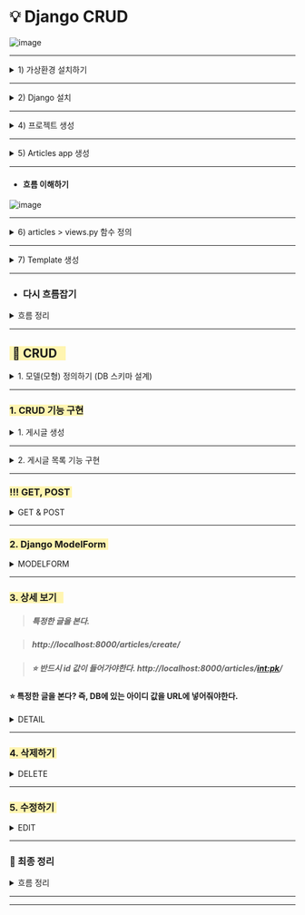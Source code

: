 


# 💡 Django CRUD 

![image](https://user-images.githubusercontent.com/99783474/193910840-ec5db066-0cb1-44de-b210-e962da6c9e93.png)



---
<details>
<summary> 1) 가상환경 설치하기 </summary>
<div markdown="1">

> **가상환경 설치를 왜 하는 걸까?  => 패키지를 별도로 가져가기 위해 설치한다.**

```bash
$ python -m venv venv
```
![image](https://user-images.githubusercontent.com/99783474/193910897-b0fa8431-76df-45b8-8f37-0e4bd8a8ef67.png)

* ##### ativate  실행이 핵심 

```bash
$ source venv/Scripts/activate 
(venv)
```

</div>
</details>


---


<details>
<summary> 2) Django 설치 </summary>
<div markdown="1">

```bash
$ pip install django==3.2.13
```

![image](https://user-images.githubusercontent.com/99783474/193911032-3ad9fcb1-aed5-485f-9117-a2171df119ee.png)

---



#### 3) requirements.txt

> pyton 에서는 패키지 의존성을 공유할 떄 가장 범용적으로 사용되는 것이 requrements.txt 이다. 현재 파이썬 환경에서 설치된 패키지들을 정리할땐 아래의 명령어를 입력한다. 
>
> ```bash
> pip freeze > requirements.txt
> ```
>
> 명령어를 통해 설치된 패키지들이 requirements.txt에 나열되고 이 파일을 이용하여 패키지들을 설치하고자 할때 다음과 같은 명령어를 입력한다. 
>
> ```bash
> pip install -r requirements.txt
> ```
>
> ![image](https://user-images.githubusercontent.com/99783474/193911078-ce3d207e-db14-4b17-bc3b-ad38767aa0b7.png)


</div>
</details>

---

<details>
<summary> 4) 프로젝트 생성 </summary>
<div markdown="1">

```bash
$  django-admin startproject pjt . 
```

![image](https://user-images.githubusercontent.com/99783474/193911114-eafdb308-2bbf-4e68-b372-ce692cf0a901.png)

```bash
$ python manage.py runserver
```

![image](https://user-images.githubusercontent.com/99783474/193911187-588d5b6c-e75b-4af2-8eea-e66dfa910ccb.png)

> * #####  settings.py 에서 다음과 같이 내용 수정하기 : 한글 버전
>
> ![image](https://user-images.githubusercontent.com/99783474/193911237-26f09f99-08ca-4396-9060-a4cee87e4a78.png)
>
> ![image-20221004152406911](../imges/Django CRUD/image-20221004152406911.png)
>
> * ##### 서버 로그 확인하기 
>
> ![image](https://user-images.githubusercontent.com/99783474/193911266-9148f749-586d-4a44-becd-6a92e0bbe831.png)

</div>
</details>

---

<details>
<summary> 5) Articles app 생성</summary>
<div markdown="1">

```bash
$ python manage.py startapp articles
```

![image](https://user-images.githubusercontent.com/99783474/193911320-979c59ec-8583-4a91-8c2a-a27f818036ac.png)

---

```python
pjt URL의 구성 

'urlpatterns' 목록은 URL을 views로 라우팅합니다. 자세한 내용은 다음을 참조하십시오.:
	https://docs.djangoproject.com/en/3.2/topics/http/urls/
	
예 : 
Function views
	1. import를 추가 : my_app 으로 부터 views imort 하기 
	2. urlpatterns에 URL 추가 : path (''. views.home, name='home')
Class-based views
	1. import를 추가 :other_app.views에서 Home 가져오기 
	2. urlpatterns에 URL 추가 : path('', Home.as_view(), name='home')
Including another URLconf
	1. include() 함수 가져오기 : django.urls에서 가져오기 포함, 경로(path)
    2. urlpatterns에 URL 추가 : path('blog/', include('blog.urls'))
```

#### 💡 pjt > urls.py 

> * ##### include를 하는 이유는  url 설정을 app단위로 하기 위해서 진행한다. 

```python
from django.urls import path, include

urlpatterns = [
    path("admin/", admin.site.urls),
    path("articles/".include("articles.urls")),
]
```

![image](https://user-images.githubusercontent.com/99783474/193911402-287228f4-9f33-4f05-b3cd-00cd49b67e1a.png)



#### 💡 articles > urls.py 생성

```python
URL 설정을 app 단위로 했들 때 반드시 들어가야 하는 것
=> urlpatterns
```

![image](https://user-images.githubusercontent.com/99783474/193911419-3f0e155a-017b-4a22-97e4-1e362328d03c.png)

```python
# 필요한건 urlpatterns 이지만, 다른 활용들을 하기 위해서 app_name = 'articles' 를 추가 설정을 해준다. 
# urlpatterns 안에 있는 path를 사용하기 위해 from django.urls import path 를 작성한다. 

# 가장 기본 설정 

from django.urls import path

app_name = 'articles'

urlpatterns = []

```


![image](https://user-images.githubusercontent.com/99783474/193911490-e2271042-047f-4897-b367-3a6e3f312690.png)



> ##### 1. ' ___ ' 라는 경로로 들어가면,  views.index 라는 함수를 실행할 것이다. 그리고 그것을 index라는 이름으로 부를 것이다. 
>
> * ##### NameError : name 'views' is not defined
>
> ##### 2. from . import views
>
> * ##### AttributeError : module 'articles.views' has no attribute 'index'


</div>
</details>


---

 * #### 흐름 이해하기 

![image](https://user-images.githubusercontent.com/99783474/193911449-cd087cf0-d49d-4161-b1b4-880f6a93d48e.png)

---

<details>
<summary> 6) articles > views.py 함수 정의 </summary>


<div markdown="1">

![image](https://user-images.githubusercontent.com/99783474/193911534-a063ba57-16b0-4a68-a274-ca1a426120bb.png)

```python
from django.shortcuts import render

# Create your views here.
def index(request):
    return render(request, "articles/index.html") 
```

</div>
</details>

---


<details>
<summary>7) Template 생성</summary>


<div markdown="1">


![image](https://user-images.githubusercontent.com/99783474/193911617-6e6fe526-d4a7-41a2-8712-0b7d10bef294.png)
> ##### index.html

![image](https://user-images.githubusercontent.com/99783474/193911651-a5b6769b-9ddc-47ef-86b7-28b59a5ac412.png)



</div>
</details>

---

* ### 다시 흐름잡기 

<details>
<summary>흐름 정리</summary>
<div markdown="1">


![image](https://user-images.githubusercontent.com/99783474/193911685-d9a49569-4315-4f47-9857-64c4ad193210.png)

![image](https://user-images.githubusercontent.com/99783474/193911748-5d8968c2-2256-4af5-ab1c-a280bbce8cba.png)

</div>
</details>

---


## <span style='background-color:#fff5b1'> 🐤 CRUD   </span>

<details>
<summary> 1. 모델(모형) 정의하기 (DB 스키마 설계) </summary>
<div markdown="1">

---

![image](https://user-images.githubusercontent.com/99783474/193911805-1e45e5c7-9714-4613-89c3-d0d42f45faa9.png)

---

> ### 어떤 모형? 시스템 기반의 모형 

> ### UI(기능) 에 따라서 DB가 결정된다. 즉, UI와 DB는 밀접한 관계를 가질 수 밖에 없다. 

![image](https://user-images.githubusercontent.com/99783474/193911837-deb9a5bd-8c3b-4a68-a428-63847cb5f804.png)


---



## (1) 클래스 정의 

![image](https://user-images.githubusercontent.com/99783474/193911878-09ccfa3b-b8c1-486d-bb46-9711f01c82ae.png)



## (2) 마이그레이션 파일 생성

```bash
$ python manage.py makemigrations
```

![image](https://user-images.githubusercontent.com/99783474/193911914-2f73f486-a7ae-4680-8e3c-4eb0f923dcf5.png)



## (3) DB 반영

```BASH
$ python manage.py migrate
```

![image](https://user-images.githubusercontent.com/99783474/193912040-d2bd750b-1cc0-463e-9cb2-9a9da86cba5f.png)



### (4) DB 반영 확인하기 

```bash
$ python manage.py showmigrations
```
![image](https://user-images.githubusercontent.com/99783474/193912001-852140aa-08bc-493b-9392-7fb063846eb8.png)


</div>
</details>

---


### <span style='background-color:#fff5b1'>1. CRUD 기능 구현 </span>


<details>
<summary>1. 게시글 생성 </summary>
<div markdown="1">

#### ⭐ 내가 어떠한 기능을 만들고 싶다면,

#### <span style='background-color: #ffdce0'>URL 에 mapping 되는 VIEW 함수는  각각 1개가 필요하다. </span>

#### 	🤔 WHY?  특정 URL의 각각 기능들이 다르기 때문이다. 

---

![image](https://user-images.githubusercontent.com/99783474/193912239-92a29903-d69b-46ce-9fe7-454f73a5e562.png)

---

![image](https://user-images.githubusercontent.com/99783474/193912267-2d735deb-da5f-4374-a71d-8862273dabd3.png)

> ##### 자연스럽게 게시글 생성이라는 것을 만들고 싶다면 첫번째 사용자에게 HTML 을 주는 기능과 두번째 DB에 저장하는 기능을 생각해 볼 수 있다. 따라서 2개의 URL과 2개의 VIEW 함수가 만들어진다. 
>
> ##### ⭐ 동일한 URL에서 처리할 수 없다는 점 반드시 기억하기 



#### 1-1. HTML Form 제공

> ##### http://localhost:8000/articles/new 이미 설계가 된 상태에서 작성을 하는 것!

> ##### 사용자가 INPUT를 사용할 수 있도록 완성 



##### (1) URL 

![image](https://user-images.githubusercontent.com/99783474/193912304-29959561-f52b-4a54-8c40-d428cabb9d2c.png)

##### (2) view

![image](https://user-images.githubusercontent.com/99783474/193912330-10396f7a-1c3b-49fd-87ab-e2db9c420fe4.png)

##### (3) new.html 파일 생성

![image](https://user-images.githubusercontent.com/99783474/193912369-d7216c09-3c12-4a30-9057-46e429a36ff2.png)



사용자가 INPUT를 사용할 수 있도록 완성 

![image](https://user-images.githubusercontent.com/99783474/193912420-08e87d9b-f87c-4795-a14b-7ddf5bd65e68.png)

#### 1-2. 입력받은 데이터 처리 

> ##### http://localhost:8000/articles/create/ 

> ##### 사용자로부터 값을 받아서 처리하도록 완성 

![image](https://user-images.githubusercontent.com/99783474/193912479-9082095e-3e4b-4343-98ba-3da4a38720cd.png)

##### (1) URL 

![image](https://user-images.githubusercontent.com/99783474/193912537-8ecc5296-bd7c-4e1e-9147-374300b1e173.png)


##### (2) view

![image](https://user-images.githubusercontent.com/99783474/193912569-5596adb7-fc9f-44bd-83b5-3f01a80d5ab1.png)

```python 
def create(request):
	pass
```

![image](https://user-images.githubusercontent.com/99783474/193912616-af1e1d02-5468-4efa-9cd4-7c2f3e572375.png)

![image](https://user-images.githubusercontent.com/99783474/193912669-d952188d-8a3a-4fea-9e63-08cb8335e820.png)



![image](https://user-images.githubusercontent.com/99783474/193912700-165df1ca-fedf-4b58-826c-4c5eda83aa6d.png)

##### (3) Articles 라는 클래스는 models.py에 있는 모델이다. 

![image](https://user-images.githubusercontent.com/99783474/193912734-0523e1b1-6e71-4b76-b354-6cc2aa211096.png)



##### (4) 게시글 DB에 생성 후 INDEX 페이지로 redirect

> ##### redirect import 하기 

![image](https://user-images.githubusercontent.com/99783474/193912761-9e6e995b-5778-421d-a515-d0ba3890e1a1.png)


> ##### 다시 index 로 돌아가줘 
>
> ```python
> return redirect('articles:index')
> ```

![image](https://user-images.githubusercontent.com/99783474/193912786-6e3a57a3-605a-4336-a04a-564cc39820de.png)



##### (5) 작성 버튼 생성

![image](https://user-images.githubusercontent.com/99783474/193912844-91c3b128-25a0-451a-a013-7da18ab854bb.png)

</div>
</details>

---


<details>
<summary> 2. 게시글 목록 기능 구현</summary>
<div markdown="1">

#### 2-1. HTML Form 제공

#### ⭐ DB에서 게시글을 가져와서, template에 전달 

![image](https://user-images.githubusercontent.com/99783474/193912889-38e07bbb-d5d4-484b-ba4a-dbedea89d651.png)



#### 2-2. index.html 

```html
<h1>게시판</h1>
    <a href="{% url 'articles:new' %}">글쓰기</a>
    {% for article in articles %}
      <h3>{{ article.title }}</h3>
      <p>{{ article.created_at }} | {{ article.updated_at }}</p>
      <hr>
    {% endfor %}
```
![image](https://user-images.githubusercontent.com/99783474/193912975-8dec2514-3c33-416d-8ea9-18ae0ed2157f.png)

---

![image](https://user-images.githubusercontent.com/99783474/193913000-703f6562-ecb2-4389-84b0-83cbbe5175c2.png)

---



#### 2-3. http://localhost:8000/articles/

![image](https://user-images.githubusercontent.com/99783474/193913038-a9f139e2-cee0-410a-8a47-1fe1d3a94890.png)



> ##### 🤔 만약 제일 나중에 작성했던 글이 게시판 목록 위로 가져오고 싶다면?  다음과 같이 코드를 작성한다. 

![image](https://user-images.githubusercontent.com/99783474/193913058-c9a50d1e-ed18-4572-b690-9d2a667b7345.png)



---

#### 2-3. 흐름 정리 _ 변수 이름 주의

##### (1) DB 에서 값을 가지고 온다. 

##### (2) Template에 context 로 전달한다. 

##### (3) aricles(index.html)의 name 영향은 context 딕셔너리 key값이다. 

##### (4) `Article.objects.order_by('-pk')` 은 쿼리셋 (Article 객체를 가진) 이다. 

![image](https://user-images.githubusercontent.com/99783474/193913092-181d60f8-d692-4acf-b8c7-cd236f206a28.png)

</div>
</details>
 

---


### <span style='background-color:#fff5b1'>!!! GET, POST </span>

<details>
<summary>GET & POST</summary>
<div markdown="1">

#### ◼ GET  

> ##### The `GET` method requests a representation of the specified resource(Article). Requests using `GET` should only retrieve data. (  Article을 조회한다.  )
>
> (GET 메서드는 지정된 리소스의 표현을 요청합니다. GET을 사용하는 요청은 데이터만 검색해야 합니다. )



#### ◼ POST

> #####  The `POST` method submits an entity to the specifited resource (Article), often causing a change in state or side effects on the server.
>
> ('POST' 메서드는 엔터티를 지정된 리소스에 제출하여 종종 서버의 상태 변경이나 부작용을 유발합니다.)



### 1-1. CSRF

> * ##### method="POST" 를 추가한 후 글쓰기를 통해 글을 추가하였다. 
>
> * ##### 추가 후 CSRF 검증에 실패했습니다. 라는 오류가 발생하였다. 

![image](https://user-images.githubusercontent.com/99783474/193913152-9a32554a-8918-444c-98bd-6f5bb64cfe98.png)

```
Help 
실패 이유:
	CSRF 쿠키가 설정되지 않았습니다.
```

```
일반적으로 이것은 진정한 Cross Site Request Forgery가 있거나 Django의 CSRF 메커니즘이 올바르게 사용되지 않았을 때 발생할 수 있습니다. POST 양식의 경우 다음을 확인해야 합니다.
```

> * 귀하의 브라우저는 쿠키를 허용하고 있습니다. 
> * view 함수는 템플릿의 render 메소드에 요청을 전달합니다. 
> * 템플릿에는 내부 URL을 대상으로 하는 각 POST 양식 내부에 {% csrf_token %}  템플릿 태그가 있습니다. 
> * CsrfViewMiddleware를 사용하지 않는 경우 SSRF_TOKEN 템플릿 태그를 사용하는 보기와 POST 데이터를 허용하는 보기에서 CSRF_PROTECT를 사용해야 합니다. 
> * 양식에 유효한 CSRF 토근이 있습니다. 다른 브라우저 탭에 로그인 하거나 로그인 후 뒤로 버튼을 누른 후 로그인 후 토큰이 순환되기 땜누에 양식이 있는 페이지를 다시 로드해야 할 수 있습니다.

```
Django 설정 파일에 DEBUG=TRUE 가 있기 때문에 이 페이지의 도움말 섹션이 표시됩니다. 
FALSE로 변경하면 초기 오류 메시지만 표시됩니다. 
CSRF_FAILURE_VIEW 설정을 사용하여 이 페이지를 사용자 정의 할 수 있습니다. 
```



### 1-2.  {% csrf_token %} 

> * ##### {% csrf_token %} 추가하여 다시 확인해본 결과 다음과 같은 오류 메시지를 확인 할 수 있다. 

![image](https://user-images.githubusercontent.com/99783474/193913185-29b49074-f15b-4378-8b9f-5fc3baf7b667.png)



> * #### POST 로 요청하게 되면 꺼내는 방법이 다르다. 

![image](https://user-images.githubusercontent.com/99783474/193913219-b746a30a-b35f-4d57-a50c-94af49f01ade.png)



> * ####  GET 를 POST로 수정해주면 원하는 정보를 GET 할 수 있다. 

![image](https://user-images.githubusercontent.com/99783474/193913273-69cfe082-166c-47f3-8014-7166ad97a665.png)



> * #### 아주 큰 변화 : HTTP 주소가 바뀌지 않는다. 
>
> * #### POST 요청은 주소로서 들어가는 것이 아닌, 요청 메세지에 담겨서 전송이 되기 때문이다. 

![image](https://user-images.githubusercontent.com/99783474/193913308-d544ab2c-2ca2-4cf3-bc19-03c075b0f792.png)



### 1-3. URL 평점

#### [developers.themoviedb](https://developers.themoviedb.org/3/movies/get-movie-reviews)


![image](https://user-images.githubusercontent.com/99783474/193913344-ce21d8bc-fef6-41be-8f5c-b05d1c528e13.png)




> * ##### 만약, URL 평점을 기록하고 싶다면? 
>
>   * ##### POST/movies/123/score
>
>   * ##### 무조건 등록해야 한다.  WHY? `POST` 가 달려 있기 때문이다. 
>
> * ##### 평점 조회 
>
>   * ##### GET/movie/123/score
>
>   * ##### 무조건 조회해야 한다.  WHY? `GET` 이 달려 있기 때문이다. 



---

### 1-4. 흐름 정리 

#### (1) METHOD를 POST로 정의하기 

```HTML
<form action="{% url 'articles:create' %}" method="POST">
```

#### (2) {% csrf_token %} 반드시 작성하기 

```HTML
<form action="{% url 'articles:create' %}" method="POST">
{% csrf_token %} 
```

#### (3) 값을 받을 때 POST request로 작성하기 

```python
def create(request):
    # 실제 DB에 저장하는 로직
    title = request.POST.get("title")
    content = request.POST.get("content")
    Article.objects.create(title=title, content=content)
    return redirect("articles:index")
```

</div>
</details>



---



### <span style='background-color:#fff5b1'> 2. Django ModelForm </span>


<details>
<summary>MODELFORM</summary>
<div markdown="1">

#### 1. input 태그에 required 추가 

![image](https://user-images.githubusercontent.com/99783474/193913422-6c3fb9f1-0923-4d59-80e8-7c69238c04d1.png)



#### 2.  forms.py

> * ##### artice_form.as_P

![image](https://user-images.githubusercontent.com/99783474/193913451-4ea7ea8f-5602-4508-ba28-6914bdcaf9f3.png)


![image](https://user-images.githubusercontent.com/99783474/193913483-5fd068c4-c55d-4111-8241-ff6d20a8adec.png)


> ##### P 태그로 감싸져 있는 LAVEL, 그리고 INPUT 



#### 3.  유효성 검사 

![image](https://user-images.githubusercontent.com/99783474/193913540-0326202a-be6a-48da-bcd5-236a4ae74f32.png)

![image](https://user-images.githubusercontent.com/99783474/193913568-14200183-b29f-439d-ac45-1fc3a1cea2ad.png)



> #### 구글 로그인 처럼 form 에 추가한 코드와 결과물은 다음과 같다. 

![image](https://user-images.githubusercontent.com/99783474/193913601-4fc35945-d491-48b8-a737-18a95c591260.png)



#### 4. 코드 합치기  

#### (1) new를 없애고, create 같은 url 에서 처리한다. 

#### (2) 만약, request.method == 'POST' 라면 DB에 저장을 한다. 

#### (3) 그게 아니라면, ariticle_form = ArticleForm()

#### (4) 코드를 하나로 합쳤다면, index.html {% url 'articles:create' %} 라고 변경해준다. 

#### (5) url 에서도 path new 를 없애준다. 

![image](https://user-images.githubusercontent.com/99783474/193913643-e6173a4f-df5f-432c-bee8-065f7763910c.png)

#### 5.  코드 수행 구간 

#### (1) create 실행했을 때

#### (2) 글쓰기 버튼을 눌렀을 때 

![image](https://user-images.githubusercontent.com/99783474/193913678-e045998b-7b89-4099-b1bc-1e21a0d4dbf5.png)

#### (3) invalid 

![image](https://user-images.githubusercontent.com/99783474/193913708-36f80b49-6c0f-4374-84ed-40b4b6e2d454.png)


</div>
</details>


---


### <span style='background-color:#fff5b1'> 3. 상세 보기   </span>

> ##### 특정한 글을 본다. 

> ##### http://localhost:8000/articles/create/ 

> ##### ⭐ 반드시 id 값이 들어가야한다. http://localhost:8000/articles/<int:pk>/

#### ⭐ 특정한 글을 본다? 즉, DB에 있는 아이디 값을 URL에 넣어줘야한다. 

<details>
<summary>DETAIL</summary>
<div markdown="1">

#### 1. URL 

![image](https://user-images.githubusercontent.com/99783474/193913878-19433239-331c-4ddb-9d11-d43645cc6084.png)

#### 2. VIEW
![image](https://user-images.githubusercontent.com/99783474/193913916-9cb27aab-c68b-4f8f-8ad8-f279d67458d3.png)



#### 3. detail.html

![image](https://user-images.githubusercontent.com/99783474/193913945-ee16e365-4ac9-433d-9b21-ace5edaa9033.png)



#### 4. URL (index.html)

![image](https://user-images.githubusercontent.com/99783474/193913975-57903eb4-8948-4f87-a885-17b0045af2ea.png)


#### 5. 결과물 확인 

![image](https://user-images.githubusercontent.com/99783474/193913995-cb92d52a-56ba-4a55-a7ec-0e60e8c40de1.png)


</div>
</details>


---



### <span style='background-color:#fff5b1'>4. 삭제하기 </span>

<details>
<summary>DELETE</summary>
<div markdown="1">

> #####  . http://localhost:8000/articles/<int:pk>/delete/

> ##### 특정한 글을 삭제한다. 

</div>
</details>

---


### <span style='background-color:#fff5b1'> 5. 수정하기 </span>

<details>
<summary>EDIT</summary>
<div markdown="1">

> ##### 특정한 글을 수정한다 라는 건 사용자에게 수정된 글을 받아서 특정한 글을 수정한다. 

> ##### 사용자에게 수정할 수 있는 양식을 제공하고 (GET), 특정한 글을 수정한다. (POST)

> #####  http://localhost:8000/articles/<int:pk>/update/



### ✔ 사용자에게 수정할 수 있는 양식을 제공하고 (GET)



#### 1. URL

![image](https://user-images.githubusercontent.com/99783474/193914186-0374224e-d428-4fa5-b4b0-404209d0cbfe.png)



#### 2.  수정하기 버튼 생성 (detail.index)

> articles 오타 

![image](https://user-images.githubusercontent.com/99783474/193914236-8e85ee9d-7c46-4903-97b5-4db205253b7e.png)



#### 3. view

![image](https://user-images.githubusercontent.com/99783474/193914268-cfd92edb-0dbb-40c8-b5fa-3331dc479792.png)

#### 4. update.html

#### ⭐ form 에서 중요한 2가지 요소 

##### ⭐ input : name, value

##### ⭐ action : method (어떤 방식으로)

![image](https://user-images.githubusercontent.com/99783474/193914296-b8bd4072-8757-453f-9603-a653b6dda5c5.png)

#### 5. 글을 수정하기 위해 원래 있던 글이 남아있게 하려면? 

![image](https://user-images.githubusercontent.com/99783474/193914319-54e408f6-ecd3-40cf-aeb5-071fcf32a21e.png)

#### 6. Forbidden 오류 발생 

![image](https://user-images.githubusercontent.com/99783474/193914357-80f3a4a4-dc1d-45d6-a0a6-2d17adc8f14f.png)

> ##### csrf token  작성하기 



### ✔ 특정한 글을 수정한다. (POST)



#### 1. POST : input 값 가져와서, 검증하고, DB 에 저장

![image](https://user-images.githubusercontent.com/99783474/193914389-7206dad3-a52b-486a-819a-3b8fe935dbb5.png)

#### 2.  update VS create

![image](https://user-images.githubusercontent.com/99783474/193914425-6676bd16-6b9a-4dc6-aef7-42225ec9b953.png)

</div>
</details>


---


### 🌱 최종 정리 

<details>
<summary>흐름 정리</summary>
<div markdown="1">

![image](https://user-images.githubusercontent.com/99783474/193914453-2f5ad025-5b7e-47b8-9233-8c103fd8ff2c.png)

![image](https://user-images.githubusercontent.com/99783474/193914478-f42294fd-e3ba-470f-9130-98c3855e8927.png)

#### 1. GET 요청일 때 처리 흐름

#### 2. POST 요청일 때 처리 흐름

#### 3. VALID 할 때 

#### 4. INVALID 할때 

</div>
</details>

---
---





